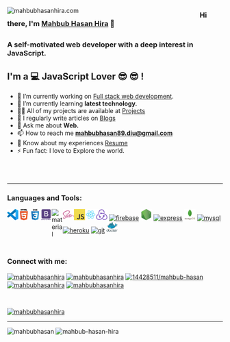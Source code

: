 [<img align="left" alt="mahbubhasanhira.com" width="450px"  src="https://i.ibb.co/QN9VTQj/Coding-bro.png" />](https://mahbubhasanhira.com)

### Hi there, I'm [Mahbub Hasan Hira](https://mahbubhasanhira.com) 👋

## <h3>A self-motivated web developer with a deep interest in JavaScript.</h3>

## I'm a 💻 JavaScript Lover 😎 😎 !

- 🔭 I’m currently working on [Full stack web development](https://mahbubhasanhira.com).
- 🌱 I’m currently learning **latest technology.**
- 👨‍💻 All of my projects are available at [Projects](https://mahbubhasanhira.com/projects)
- 📝 I regularly write articles on [Blogs](https://blog.mahbubhasanhira.com)
- 💬 Ask me about **Web.**
- 📫 How to reach me **mahbubhasan89.diu@gmail.com**
- 📄 Know about my experiences [Resume](https://mahbubhasanhira.com/resume)
- ⚡ Fun fact: I love to Explore the world.

<br /> <br />

---

### Languages and Tools:

[<img align="left" alt="Visual Studio Code" width="26px" src="https://raw.githubusercontent.com/github/explore/80688e429a7d4ef2fca1e82350fe8e3517d3494d/topics/visual-studio-code/visual-studio-code.png" />][website]
[<img align="left" alt="HTML5" width="26px" src="https://raw.githubusercontent.com/github/explore/80688e429a7d4ef2fca1e82350fe8e3517d3494d/topics/html/html.png" />][website]
[<img align="left" alt="CSS3" width="26px" src="https://raw.githubusercontent.com/github/explore/80688e429a7d4ef2fca1e82350fe8e3517d3494d/topics/css/css.png" />][website]
[<img align='left' src="https://raw.githubusercontent.com/devicons/devicon/master/icons/bootstrap/bootstrap-plain-wordmark.svg" alt="bootstrap" width="26px" height="26px"/>][website]
[<img align="left" alt="material" width="26px" src="https://i.ibb.co/sqWWxC1/icons8-material-ui-48.png" />][website]
[<img align="left" alt="Sass" width="26px" src="https://raw.githubusercontent.com/github/explore/80688e429a7d4ef2fca1e82350fe8e3517d3494d/topics/sass/sass.png" />][website]
[<img align="left" alt="JavaScript" width="26px" src="https://raw.githubusercontent.com/github/explore/80688e429a7d4ef2fca1e82350fe8e3517d3494d/topics/javascript/javascript.png" />][website]
[<img align="left" alt="React" width="26px" src="https://raw.githubusercontent.com/github/explore/80688e429a7d4ef2fca1e82350fe8e3517d3494d/topics/react/react.png" />][website]
[<img src="https://raw.githubusercontent.com/devicons/devicon/master/icons/redux/redux-original.svg" alt="redux" width="26px"/>][website]
[<img src="https://www.vectorlogo.zone/logos/firebase/firebase-icon.svg" alt="firebase"  width="26px"/>][website]
[<img src="https://raw.githubusercontent.com/github/explore/80688e429a7d4ef2fca1e82350fe8e3517d3494d/topics/nodejs/nodejs.png" alt="nodejs" width="26px"/>][website]
[<img src="https://encrypted-tbn0.gstatic.com/images?q=tbn:ANd9GcRS7RVaKE0ubjH_Ioi90MHiDzKw-GpNI1BsHw&usqp=CAU" alt="express" width="26px"/>][website]
[<img src="https://raw.githubusercontent.com/devicons/devicon/master/icons/mongodb/mongodb-original-wordmark.svg" alt="mongodb" width="26px"/>][website]
[<img src="https://pbs.twimg.com/profile_images/1255113654049128448/J5Yt92WW_400x400.png" alt="mysql"  width="26px"/>][website]
[<img src="https://www.vectorlogo.zone/logos/heroku/heroku-icon.svg" alt="heroku" width="26px"/>][website]
[<img src="https://www.vectorlogo.zone/logos/git-scm/git-scm-icon.svg" alt="git" width="26px"/>][website]
[<img src="https://raw.githubusercontent.com/devicons/devicon/master/icons/docker/docker-original-wordmark.svg" alt="docker" width="26px"/>][website]
<br />

<br />

### Connect with me:

<p align="left">
<a href="https://twitter.com/mahbubhasanhira" target="blank"><img align="center" src="https://raw.githubusercontent.com/rahuldkjain/github-profile-readme-generator/master/src/images/icons/Social/twitter.svg" alt="mahbubhasanhira" height="30" width="40" /></a>
<a href="https://linkedin.com/in/mahbubhasanhira" target="blank"><img align="center" src="https://raw.githubusercontent.com/rahuldkjain/github-profile-readme-generator/master/src/images/icons/Social/linked-in-alt.svg" alt="mahbubhasanhira" height="30" width="40" /></a>
<a href="https://stackoverflow.com/users/14428511/mahbub-hasan" target="blank"><img align="center" src="https://raw.githubusercontent.com/rahuldkjain/github-profile-readme-generator/master/src/images/icons/Social/stack-overflow.svg" alt="14428511/mahbub-hasan" height="30" width="40" /></a>
<a href="https://fb.com/mahbubhasanhira" target="blank"><img align="center" src="https://raw.githubusercontent.com/rahuldkjain/github-profile-readme-generator/master/src/images/icons/Social/facebook.svg" alt="mahbubhasanhira" height="30" width="40" /></a>
<a href="https://instagram.com/mahbubhasanhira" target="blank"><img align="center" src="https://raw.githubusercontent.com/rahuldkjain/github-profile-readme-generator/master/src/images/icons/Social/instagram.svg" alt="mahbubhasanhira" height="30" width="40" /></a>
</p>

<br />
<p align="left"> <a href="https://twitter.com/mahbubhasanhira" target="blank"><img src="https://img.shields.io/twitter/follow/mahbubhasanhira?logo=twitter&style=for-the-badge" alt="mahbubhasanhira" /></a> </p>

---

<img height="190px" alt='mahbubhasan' src="https://github-readme-stats.vercel.app/api/top-langs?username=mahbub-hasan-hira&show_icons=true&locale=en&layout=compact" alt="mahbub-hasan-hira" /> <img height="190px" src="https://github-readme-stats.vercel.app/api?username=mahbub-hasan-hira&show_icons=true&locale=en" alt="mahbub-hasan-hira" />

[website]: https://mahbubhasanhira.com

